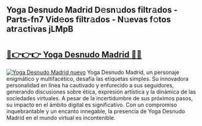 ## Yoga Desnudo Madrid D𝚎sn𝚞dos filtr𝚊dos - Parts-fn7 Vid𝚎os filtr𝚊dos - N𝚞evas f𝚘tos atr𝚊ctivas jLMpB

# <h2><a href="http://mb86qy.tromn.icu/?c=Yoga+Desnudo+Madrid">🔗👉👉👉 Yoga Desnudo Madrid 🔗🔗</a></h2>

[![Yoga Desnudo Madrid nuevo](https://i.imgur.com/pEAQMta.gif)](http://mb86qy.tromn.icu/?c=Yoga+Desnudo+Madrid)
Yoga Desnudo Madrid, un personaje enigmático y multifacético, desafía las etiquetas simples. Su innovadora personalidad en línea ha cautivado y enfurecido a sus seguidores, generando discusiones sobre ética, expresión artística y la dinámica de las sociedades virtuales. A pesar de la incertidumbre de sus próximos pasos, su impacto en el ámbito digital es significativo. Con un compromiso inquebrantable y un encanto innegable, la presencia de Yoga Desnudo Madrid en el mundo virtual es incontenible.
